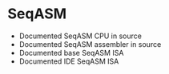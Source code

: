 # SeqASM
- Documented SeqASM CPU in source
- Documented SeqASM assembler in source
- Documented base SeqASM ISA
- Documented IDE SeqASM ISA
